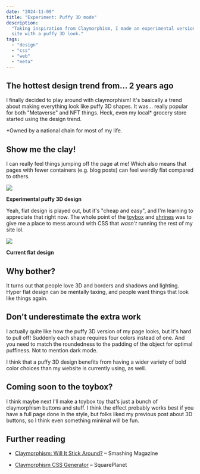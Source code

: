 ```yaml
---
date: "2024-11-09"
title: "Experiment: Puffy 3D mode"
description:
  "Taking inspiration from Claymorphism, I made an experimental version of my
  site with a puffy 3D look."
tags:
  - "design"
  - "css"
  - "web"
  - "meta"
---
```


## The hottest design trend from... 2 years ago

I finally decided to play around with claymorphism! It's basically a trend about
making everything look like puffy 3D shapes. It was... really popular for both
"Metaverse" and NFT things. Heck, even my local\* grocery store started using
the design trend.

\*Owned by a national chain for most of my life.

## Show me the clay!

I can really feel things jumping off the page at me! Which also means that pages
with fewer containers (e.g. blog posts) can feel weirdly flat compared to
others.

![](/blog/3d-puffy/3d.webp)

**Experimental puffy 3D design**

Yeah, flat design is played out, but it's "cheap and easy", and I'm learning to
appreciate that right now. The whole point of the [toybox](/toybox/) and
[shrines](/shrines/) was to give me a place to mess around with CSS that
_wasn't_ running the rest of my site lol.

![](/blog/3d-puffy/flat.webp)

**Current flat design**

## Why bother?

It turns out that people love 3D and borders and shadows and lighting. Hyper
flat design can be mentally taxing, and people want things that look like things
again.

## Don't underestimate the extra work

I actually quite like how the puffy 3D version of my page looks, but it's hard
to pull off! Suddenly each shape requires four colors instead of one. And you
need to match the roundedness to the padding of the object for optimal
puffiness. Not to mention dark mode.

I think that a puffy 3D design benefits from having a wider variety of bold
color choices than my website is currently using, as well.

## Coming soon to the toybox?

I think maybe next I'll make a toybox toy that's just a bunch of claymorphism
buttons and stuff. I think the effect probably works best if you have a full
page done in the style, but folks liked my previous post about 3D buttons, so I
think even something minimal will be fun.

## Further reading

- [Claymorphism: Will It Stick Around?](https://www.smashingmagazine.com/2022/03/claymorphism-css-ui-design-trend/)
  &ndash; Smashing Magazine

- [Claymorphism CSS Generator](https://hype4.academy/tools/claymorphism-generator)
  &ndash; SquarePlanet
